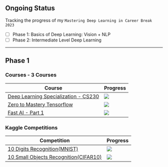 ## Ongoing Status
Tracking the progress of my `Mastering Deep Learning in Career Break 2023`
- [ ] Phase 1: Basics of Deep Learning: Vision + NLP
- [ ] Phase 2: Intermediate Level Deep Learning 

---
## Phase 1

### Courses - 3 Courses
|Course|Progress|
|------|--------|
|[Deep Learning Specialization - CS230](./Resources/1_Moocs/CS230_Deep_Learning_Specialization_Andrew_Ng.md)|![](https://geps.dev/progress/20)|
|[Zero to Mastery Tensorflow](./Resources/1_Moocs/Zero_to_mastery_Tensorflow.md)| ![](https://geps.dev/progress/0)
|[Fast AI - Part 1](./Resources/1_Moocs/FastAI_Practical_Deep_Learning_Jeremy_Howard.md) | ![](https://geps.dev/progress/0)

### Kaggle Competitions
|Competition|Progress|
|-----------|--------|
|[10 Digits Recognition(MNIST)](./Resources/Kaggle/mnist_competition.md)|![](https://geps.dev/progress/60)|
|[10 Small Objects Recognition(CIFAR10)](./Resources/Kaggle/cifar10_competition.md)|![](https://geps.dev/progress/60)|